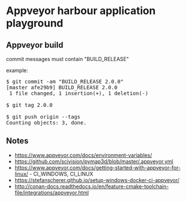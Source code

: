 #  Appveyor harbour application playground

## Appveyor build

commit messages must contain "BUILD_RELEASE"

example:
<pre>
$ git commit -am "BUILD_RELEASE 2.0.0"
[master afe29b9] BUILD_RELEASE 2.0.0
 1 file changed, 1 insertion(+), 1 deletion(-)

$ git tag 2.0.0

$ git push origin --tags
Counting objects: 3, done.
</pre>


## Notes

- https://www.appveyor.com/docs/environment-variables/
- https://github.com/scivision/pymap3d/blob/master/.appveyor.yml
- https://www.appveyor.com/docs/getting-started-with-appveyor-for-linux/ - CI_WINDOWS, CI_LINUX 
- https://stefanscherer.github.io/setup-windows-docker-ci-appveyor/
- http://conan-docs.readthedocs.io/en/feature-cmake-toolchain-file/integrations/appveyor.html

